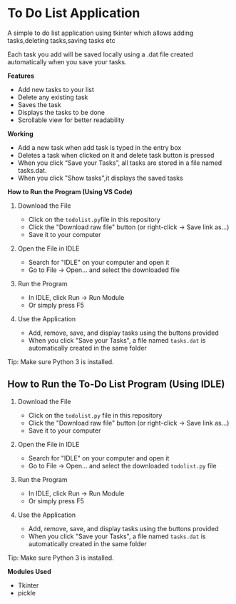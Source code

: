 # To Do List Application

A simple to do list application using tkinter which allows adding tasks,deleting tasks,saving tasks etc

Each task you add will be saved locally using a .dat file created automatically when you save your tasks.

**Features**

- Add new tasks to your list
- Delete any existing task
- Saves the task
- Displays the tasks to be done
- Scrollable view for better readability

**Working**

- Add a new task when add task is typed in the entry box
- Deletes a task when clicked on it and delete task button is pressed
- When you click “Save your Tasks”, all tasks are stored in a file named tasks.dat.
- When you click "Show tasks",it displays the saved tasks

**How to Run the Program (Using VS Code)**

1. Download the File  
   - Click on the `todolist.py`file in this repository  
   - Click the "Download raw file" button (or right-click → Save link as...)  
   - Save it to your computer  

2. Open the File in IDLE  
   - Search for "IDLE" on your computer and open it  
   - Go to File → Open... and select the downloaded file  

3. Run the Program  
   - In IDLE, click Run → Run Module  
   - Or simply press F5  

4. Use the Application  
   - Add, remove, save, and display tasks using the buttons provided  
   - When you click "Save your Tasks", a file named `tasks.dat` is automatically created in the same folder  

Tip: Make sure Python 3 is installed.  

## How to Run the To-Do List Program (Using IDLE)

1. Download the File  
   - Click on the `todolist.py` file in this repository  
   - Click the "Download raw file" button (or right-click → Save link as...)  
   - Save it to your computer  

2. Open the File in IDLE  
   - Search for "IDLE" on your computer and open it  
   - Go to File → Open... and select the downloaded `todolist.py` file  

3. Run the Program  
   - In IDLE, click Run → Run Module  
   - Or simply press F5  

4. Use the Application  
   - Add, remove, save, and display tasks using the buttons provided  
   - When you click "Save your Tasks", a file named `tasks.dat` is automatically created in the same folder  

Tip: Make sure Python 3 is installed. 

**Modules Used**
- Tkinter
- pickle





